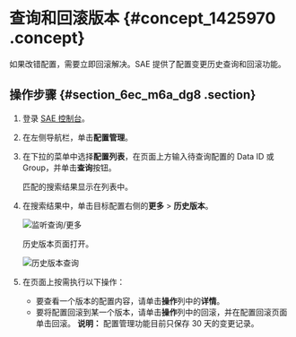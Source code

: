 # 查询和回滚版本 {#concept_1425970 .concept}

如果改错配置，需要立即回滚解决。SAE 提供了配置变更历史查询和回滚功能。

## 操作步骤 {#section_6ec_m6a_dg8 .section}

1.  登录 [SAE 控制台](http://sae.console.aliyun.com/)。
2.  在左侧导航栏，单击**配置管理**。
3.  在下拉的菜单中选择**配置列表**，在页面上方输入待查询配置的 Data ID 或 Group，并单击**查询**按钮。

    匹配的搜索结果显示在列表中。

4.  在搜索结果中，单击目标配置右侧的**更多** \> **历史版本**。

    ![监听查询/更多](http://static-aliyun-doc.oss-cn-hangzhou.aliyuncs.com/assets/img/1067680/156500230253678_zh-CN.png)

    历史版本页面打开。

    ![历史版本查询](http://static-aliyun-doc.oss-cn-hangzhou.aliyuncs.com/assets/img/1067682/156500230253691_zh-CN.png)

5.  在页面上按需执行以下操作：

    -   要查看一个版本的配置内容，请单击**操作**列中的**详情**。
    -   要将配置回滚到某一个版本，请单击**操作**列中的回滚，并在配置回滚页面单击回滚。
    **说明：** 配置管理功能目前只保存 30 天的变更记录。


